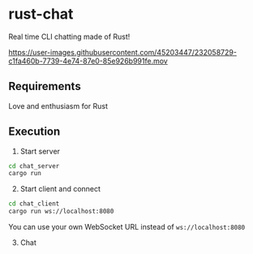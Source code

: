 # rust-chat

Real time CLI chatting made of Rust!



https://user-images.githubusercontent.com/45203447/232058729-c1fa460b-7739-4e74-87e0-85e926b991fe.mov



## Requirements

Love and enthusiasm for Rust

## Execution

1. Start server

```bash
cd chat_server
cargo run
```

2. Start client and connect

```bash
cd chat_client
cargo run ws://localhost:8080
```

You can use your own WebSocket URL instead of `ws://localhost:8080`

3. Chat
